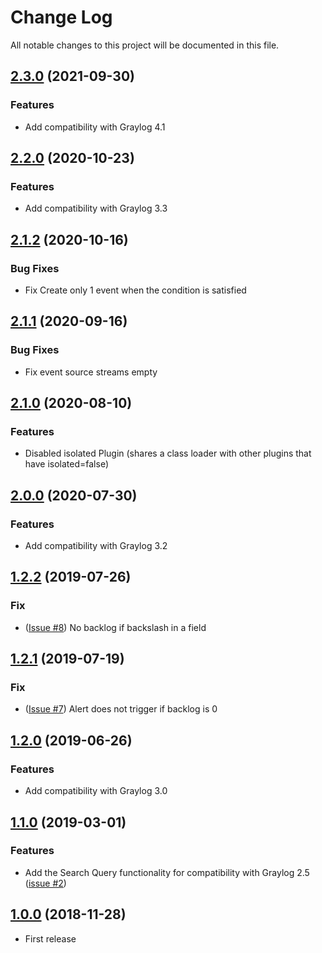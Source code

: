 # Change Log

All notable changes to this project will be documented in this file.

## [2.3.0](https://github.com/airbus-cyber/graylog-plugin-aggregation-count/compare/2.2.0...2.3.0) (2021-09-30)

### Features

* Add compatibility with Graylog 4.1

## [2.2.0](https://github.com/airbus-cyber/graylog-plugin-aggregation-count/compare/2.1.2...2.2.0) (2020-10-23)

### Features

* Add compatibility with Graylog 3.3

## [2.1.2](https://github.com/airbus-cyber/graylog-plugin-aggregation-count/compare/2.1.1...2.1.2) (2020-10-16)

### Bug Fixes

* Fix Create only 1 event when the condition is satisfied

## [2.1.1](https://github.com/airbus-cyber/graylog-plugin-aggregation-count/compare/2.1.0...2.1.1) (2020-09-16)

### Bug Fixes

* Fix event source streams empty

## [2.1.0](https://github.com/airbus-cyber/graylog-plugin-aggregation-count/compare/2.0.0...2.1.0) (2020-08-10)

### Features

* Disabled isolated Plugin (shares a class loader with other plugins that have isolated=false)

## [2.0.0](https://github.com/airbus-cyber/graylog-plugin-aggregation-count/compare/1.2.2...2.0.0) (2020-07-30)

### Features

* Add compatibility with Graylog 3.2

## [1.2.2](https://github.com/airbus-cyber/graylog-plugin-aggregation-count/compare/1.2.1...1.2.2) (2019-07-26)

### Fix

* ([Issue #8](https://github.com/airbus-cyber/graylog-plugin-aggregation-count/issues/8)) No backlog if backslash in a
  field

## [1.2.1](https://github.com/airbus-cyber/graylog-plugin-aggregation-count/compare/1.2.0...1.2.1) (2019-07-19)

### Fix

* ([Issue #7](https://github.com/airbus-cyber/graylog-plugin-aggregation-count/issues/7)) Alert does not trigger if
  backlog is 0

## [1.2.0](https://github.com/airbus-cyber/graylog-plugin-aggregation-count/compare/1.1.0...1.2.0) (2019-06-26)

### Features

* Add compatibility with Graylog 3.0

## [1.1.0](https://github.com/airbus-cyber/graylog-plugin-aggregation-count/compare/1.0.0...1.1.0) (2019-03-01)

### Features

* Add the Search Query functionality for compatibility with Graylog
  2.5 ([issue #2](https://github.com/airbus-cyber/graylog-plugin-aggregation-count/issues/2))

## [1.0.0](https://github.com/airbus-cyber/graylog-plugin-aggregation-count/tree/1.0.0) (2018-11-28)

* First release
